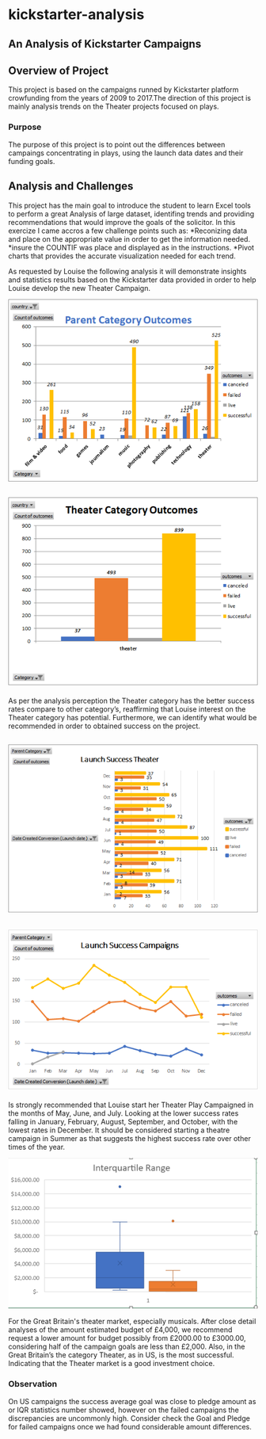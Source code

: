 # kickstarter-analysis

## An Analysis of Kickstarter Campaigns

## Overview of Project
This project is based on the campaigns runned by Kickstarter platform crowfunding from the years of 2009 to 2017.The direction of this project is mainly analysis trends on the Theater projects focused on plays.

### Purpose
The purpose of this project is to point out the differences between campaings concentrating in plays, using the launch data dates and their funding goals.

## Analysis and Challenges

This project has the main goal to introduce the student to learn Excel tools to perform a great Analysis of large dataset, identifing trends and providing recommendations that would improve the goals of the solicitor.
In this exercize I came accros a few challenge points such as:
*Reconizing data and place on the appropriate value in order to get the information needed.
*insure the COUNTIF was place and displayed as in the instructions.
*Pivot charts that provides the accurate visualization needed for each trend.


As requested by Louise the following analysis it will demonstrate insights and statistics results based on the Kickstarter data provided in order to help Louise develop the new Theater Campaign.

![Parent%20Category%20Outcomes.png](https://github.com/abramscris/kickstarter-analysis/blob/main/Parent%20Category%20Outcomes.png)

![Theater%20Category%20Outcomes.png](https://github.com/abramscris/kickstarter-analysis/blob/main/Theater%20Category%20Outcomes.png)
- 
As per the analysis perception the Theater category has the better success rates compare to other category’s, reaffirming that Louise interest on the Theater category has potential. Furthermore, we can identify what would be recommended in order to obtained success on the project.

![Launch%20success%20Theater.png](https://github.com/abramscris/kickstarter-analysis/blob/main/Launch%20success%20Theater.png)
-
![Launch%20Success%20Monthly.png](https://github.com/abramscris/kickstarter-analysis/blob/main/Launch%20Success%20Monthly.png)
-
Is strongly recommended that Louise start her Theater Play Campaigned in the months of May, June, and July. Looking at the lower success rates falling in January, February, August, September, and October, with the lowest rates in December. It should be considered starting a theatre campaign in Summer as that suggests the highest success rate over other times of the year.

![Interquartile%20Range.png](https://github.com/abramscris/kickstarter-analysis/blob/main/Interquartile%20Range.png)

For the Great Britain's theater market, especially musicals. After close detail analyses of the amount estimated budget of £4,000, we recommend request a lower amount for budget possibly from £2000.00 to £3000.00, considering half of the campaign goals are less than £2,000.
Also, in the Great Britain’s the category Theater, as in US, is the most successful. Indicating that the Theater market is a good investment choice.

### Observation
On US campaigns the success average goal was close to pledge amount as or IQR statistics number showed, however on the failed campaigns the discrepancies are uncommonly high.
Consider check the Goal and Pledge for failed campaigns once we had found considerable amount differences.



